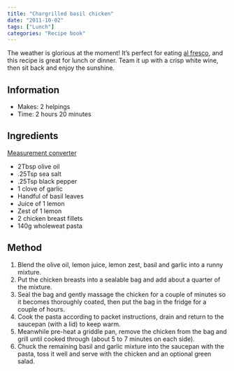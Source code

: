 ```yaml
---
title: "Chargrilled basil chicken"
date: "2011-10-02"
tags: ["Lunch"]
categories: "Recipe book"
---
```


The weather is glorious at the moment! It’s perfect for eating [al fresco](https://en.wikipedia.org/wiki/Al_fresco_dining), and this recipe is great for lunch or dinner. Team it up with a crisp white wine, then sit back and enjoy the sunshine.

## Information

* Makes: 2 helpings
* Time: 2 hours 20 minutes

## Ingredients

[Measurement converter](https://www.unitconverters.net/)

* 2Tbsp olive oil
* .25Tsp sea salt
* .25Tsp black pepper
* 1 clove of garlic
* Handful of basil leaves
* Juice of 1 lemon
* Zest of 1 lemon
* 2 chicken breast fillets
* 140g wholeweat pasta

## Method

1. Blend the olive oil, lemon juice, lemon zest, basil and garlic into a runny mixture.
2. Put the chicken breasts into a sealable bag and add about a quarter of the mixture.
3. Seal the bag and gently massage the chicken for a couple of minutes so it becomes thoroughly coated, then put the bag in the fridge for a couple of hours.
4. Cook the pasta according to packet instructions, drain and return to the saucepan (with a lid) to keep warm.
5. Meanwhile pre-heat a griddle pan, remove the chicken from the bag and grill until cooked through (about 5 to 7 minutes on each side).
6. Chuck the remaining basil and garlic mixture into the saucepan with the pasta, toss it well and serve with the chicken and an optional green salad.
